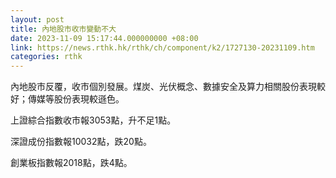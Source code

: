 ```yaml
---
layout: post
title: 內地股市收市變動不大
date: 2023-11-09 15:17:44.000000000 +08:00
link: https://news.rthk.hk/rthk/ch/component/k2/1727130-20231109.htm
categories: rthk
---
```


內地股市反覆，收市個別發展。煤炭、光伏概念、數據安全及算力相關股份表現較好；傳媒等股份表現較遜色。

上證綜合指數收市報3053點，升不足1點。

深證成份指數報10032點，跌20點。

創業板指數報2018點，跌4點。
